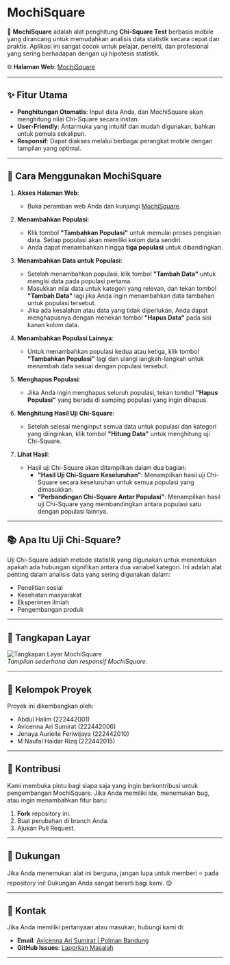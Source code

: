 # MochiSquare

🎲 **MochiSquare** adalah alat penghitung **Chi-Square Test** berbasis mobile yang dirancang untuk memudahkan analisis data statistik secara cepat dan praktis. Aplikasi ini sangat cocok untuk pelajar, peneliti, dan profesional yang sering berhadapan dengan uji hipotesis statistik.

🌐 **Halaman Web**: [MochiSquare](https://avicennarl.github.io/mochisquares/)

---

## ✨ Fitur Utama
- **Penghitungan Otomatis**: Input data Anda, dan MochiSquare akan menghitung nilai Chi-Square secara instan.
- **User-Friendly**: Antarmuka yang intuitif dan mudah digunakan, bahkan untuk pemula sekalipun.
- **Responsif**: Dapat diakses melalui berbagai perangkat mobile dengan tampilan yang optimal.

---

## 🚀 Cara Menggunakan MochiSquare

1. **Akses Halaman Web**:
   - Buka peramban web Anda dan kunjungi [MochiSquare](https://avicennarl.github.io/mochisquares/).

2. **Menambahkan Populasi**:
   - Klik tombol **"Tambahkan Populasi"** untuk memulai proses pengisian data. Setiap populasi akan memiliki kolom data sendiri.
   - Anda dapat menambahkan hingga **tiga populasi** untuk dibandingkan.

3. **Menambahkan Data untuk Populasi**:
   - Setelah menambahkan populasi, klik tombol **"Tambah Data"** untuk mengisi data pada populasi pertama.
   - Masukkan nilai data untuk kategori yang relevan, dan tekan tombol **"Tambah Data"** lagi jika Anda ingin menambahkan data tambahan untuk populasi tersebut.
   - Jika ada kesalahan atau data yang tidak diperlukan, Anda dapat menghapusnya dengan menekan tombol **"Hapus Data"** pada sisi kanan kolom data.

4. **Menambahkan Populasi Lainnya**:
   - Untuk menambahkan populasi kedua atau ketiga, klik tombol **"Tambahkan Populasi"** lagi dan ulangi langkah-langkah untuk menambah data sesuai dengan populasi tersebut.

5. **Menghapus Populasi**:
   - Jika Anda ingin menghapus seluruh populasi, tekan tombol **"Hapus Populasi"** yang berada di samping populasi yang ingin dihapus.

6. **Menghitung Hasil Uji Chi-Square**:
   - Setelah selesai menginput semua data untuk populasi dan kategori yang diinginkan, klik tombol **"Hitung Data"** untuk menghitung uji Chi-Square.

7. **Lihat Hasil**:
   - Hasil uji Chi-Square akan ditampilkan dalam dua bagian:
     - **"Hasil Uji Chi-Square Keseluruhan"**: Menampilkan hasil uji Chi-Square secara keseluruhan untuk semua populasi yang dimasukkan.
     - **"Perbandingan Chi-Square Antar Populasi"**: Menampilkan hasil uji Chi-Square yang membandingkan antara populasi satu dengan populasi lainnya.

---

## 📚 Apa Itu Uji Chi-Square?
Uji Chi-Square adalah metode statistik yang digunakan untuk menentukan apakah ada hubungan signifikan antara dua variabel kategori. Ini adalah alat penting dalam analisis data yang sering digunakan dalam:
- Penelitian sosial
- Kesehatan masyarakat
- Eksperimen ilmiah
- Pengembangan produk

---

## 📸 Tangkapan Layar
![Tangkapan Layar MochiSquare](https://via.placeholder.com/800x400?text=Screenshot+Placeholder)  
_Tampilan sederhana dan responsif MochiSquare._

---

## 👥 Kelompok Proyek
Proyek ini dikembangkan oleh:
- Abdul Halim (222442001)
- Avicenna Ari Sumirat (222442006)
- Jenaya Aurielle Feriwijaya (222442010)
- M Naufal Haidar Rizq (222442015)

---

## 🤝 Kontribusi
Kami membuka pintu bagi siapa saja yang ingin berkontribusi untuk pengembangan MochiSquare. Jika Anda memiliki ide, menemukan bug, atau ingin menambahkan fitur baru:
1. **Fork** repository ini.
2. Buat perubahan di branch Anda.
3. Ajukan Pull Request.

---

## 🌟 Dukungan
Jika Anda menemukan alat ini berguna, jangan lupa untuk memberi ⭐ pada repository ini! Dukungan Anda sangat berarti bagi kami. 😊

---

## 📧 Kontak
Jika Anda memiliki pertanyaan atau masukan, hubungi kami di:
- **Email**: [Avicenna Ari Sumirat | Polman Bandung](mailto:222442006@mhs.polman-bandung.com)
- **GitHub Issues**: [Laporkan Masalah](https://github.com/avicennarl/mochisquares/issues)

---
